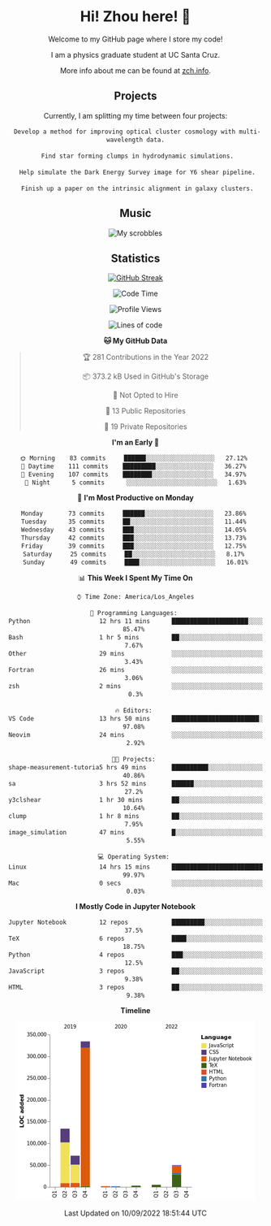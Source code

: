 <div align="center">
<h1> Hi! Zhou here! 👋 </h1>


Welcome to my GitHub page where I store my code! 

I am a physics graduate student at UC Santa Cruz. 

More info about me can be found at [zch.info](www.zch.info).

## Projects

Currently, I am splitting my time between four projects:
```
 Develop a method for improving optical cluster cosmology with multi-wavelength data.
 
 Find star forming clumps in hydrodynamic simulations.
 
 Help simulate the Dark Energy Survey image for Y6 shear pipeline.
 
 Finish up a paper on the intrinsic alignment in galaxy clusters.
```

## Music
![My scrobbles](https://lastfm-recently-played.vercel.app/api?user=zchvsre)


## Statistics

[![GitHub Streak](https://github-readme-streak-stats.herokuapp.com/?user=zhouconghao&theme=highcontrast)](https://git.io/streak-stats)

<!--START_SECTION:waka-->
![Code Time](http://img.shields.io/badge/Code%20Time-313%20hrs%2047%20mins-blue)

![Profile Views](http://img.shields.io/badge/Profile%20Views-0-blue)

![Lines of code](https://img.shields.io/badge/From%20Hello%20World%20I%27ve%20Written-601%20Thousand%20lines%20of%20code-blue)

**🐱 My GitHub Data** 

> 🏆 281 Contributions in the Year 2022
 > 
> 📦 373.2 kB Used in GitHub's Storage 
 > 
> 🚫 Not Opted to Hire
 > 
> 📜 13 Public Repositories 
 > 
> 🔑 19 Private Repositories  
 > 
**I'm an Early 🐤** 

```text
🌞 Morning    83 commits     ██████░░░░░░░░░░░░░░░░░░░   27.12% 
🌆 Daytime    111 commits    █████████░░░░░░░░░░░░░░░░   36.27% 
🌃 Evening    107 commits    ████████░░░░░░░░░░░░░░░░░   34.97% 
🌙 Night      5 commits      ░░░░░░░░░░░░░░░░░░░░░░░░░   1.63%

```
📅 **I'm Most Productive on Monday** 

```text
Monday       73 commits     ██████░░░░░░░░░░░░░░░░░░░   23.86% 
Tuesday      35 commits     ██░░░░░░░░░░░░░░░░░░░░░░░   11.44% 
Wednesday    43 commits     ███░░░░░░░░░░░░░░░░░░░░░░   14.05% 
Thursday     42 commits     ███░░░░░░░░░░░░░░░░░░░░░░   13.73% 
Friday       39 commits     ███░░░░░░░░░░░░░░░░░░░░░░   12.75% 
Saturday     25 commits     ██░░░░░░░░░░░░░░░░░░░░░░░   8.17% 
Sunday       49 commits     ████░░░░░░░░░░░░░░░░░░░░░   16.01%

```


📊 **This Week I Spent My Time On** 

```text
⌚︎ Time Zone: America/Los_Angeles

💬 Programming Languages: 
Python                   12 hrs 11 mins      █████████████████████░░░░   85.47% 
Bash                     1 hr 5 mins         ██░░░░░░░░░░░░░░░░░░░░░░░   7.67% 
Other                    29 mins             ░░░░░░░░░░░░░░░░░░░░░░░░░   3.43% 
Fortran                  26 mins             ░░░░░░░░░░░░░░░░░░░░░░░░░   3.06% 
zsh                      2 mins              ░░░░░░░░░░░░░░░░░░░░░░░░░   0.3%

🔥 Editors: 
VS Code                  13 hrs 50 mins      ████████████████████████░   97.08% 
Neovim                   24 mins             ░░░░░░░░░░░░░░░░░░░░░░░░░   2.92%

🐱‍💻 Projects: 
shape-measurement-tutoria5 hrs 49 mins       ██████████░░░░░░░░░░░░░░░   40.86% 
sa                       3 hrs 52 mins       ██████░░░░░░░░░░░░░░░░░░░   27.2% 
y3clshear                1 hr 30 mins        ██░░░░░░░░░░░░░░░░░░░░░░░   10.64% 
clump                    1 hr 8 mins         ██░░░░░░░░░░░░░░░░░░░░░░░   7.95% 
image_simulation         47 mins             █░░░░░░░░░░░░░░░░░░░░░░░░   5.55%

💻 Operating System: 
Linux                    14 hrs 15 mins      █████████████████████████   99.97% 
Mac                      0 secs              ░░░░░░░░░░░░░░░░░░░░░░░░░   0.03%

```

**I Mostly Code in Jupyter Notebook** 

```text
Jupyter Notebook         12 repos            █████████░░░░░░░░░░░░░░░░   37.5% 
TeX                      6 repos             ████░░░░░░░░░░░░░░░░░░░░░   18.75% 
Python                   4 repos             ███░░░░░░░░░░░░░░░░░░░░░░   12.5% 
JavaScript               3 repos             ██░░░░░░░░░░░░░░░░░░░░░░░   9.38% 
HTML                     3 repos             ██░░░░░░░░░░░░░░░░░░░░░░░   9.38%

```


**Timeline**

![Chart not found](https://raw.githubusercontent.com/zhouconghao/zhouconghao/main/charts/bar_graph.png) 


 Last Updated on 10/09/2022 18:51:44 UTC
<!--END_SECTION:waka-->

<!-- ![](https://raw.githubusercontent.com/zhouconghao/github-stats/master/generated/overview.svg#gh-dark-mode-only)
![](https://raw.githubusercontent.com/zhouconghao/github-stats/master/generated/overview.svg#gh-light-mode-only)

![](https://raw.githubusercontent.com/zhouconghao/github-stats/master/generated/languages.svg#gh-dark-mode-only)
![](https://raw.githubusercontent.com/zhouconghao/github-stats/master/generated/languages.svg#gh-light-mode-only) -->

</div>


<!--
**zchvsre/zchvsre** is a ✨ _special_ ✨ repository because its `README.md` (this file) appears on your GitHub profile.

Here are some ideas to get you started:

- 🔭 I’m currently working on ...
- 🌱 I’m currently learning ...
- 👯 I’m looking to collaborate on ...
- 🤔 I’m looking for help with ...
- 💬 Ask me about ...
- 📫 How to reach me: ...
- 😄 Pronouns: ...
- ⚡ Fun fact: ...
-->
 
 </p>
